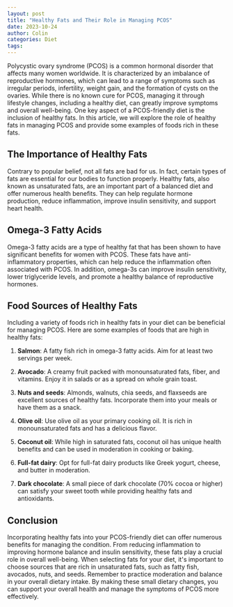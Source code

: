 ```yaml
---
layout: post
title: "Healthy Fats and Their Role in Managing PCOS"
date: 2023-10-24
author: Colin
categories: Diet
tags: 
---
```


Polycystic ovary syndrome (PCOS) is a common hormonal disorder that affects many women worldwide. It is characterized by an imbalance of reproductive hormones, which can lead to a range of symptoms such as irregular periods, infertility, weight gain, and the formation of cysts on the ovaries. While there is no known cure for PCOS, managing it through lifestyle changes, including a healthy diet, can greatly improve symptoms and overall well-being. One key aspect of a PCOS-friendly diet is the inclusion of healthy fats. In this article, we will explore the role of healthy fats in managing PCOS and provide some examples of foods rich in these fats.

## The Importance of Healthy Fats

Contrary to popular belief, not all fats are bad for us. In fact, certain types of fats are essential for our bodies to function properly. Healthy fats, also known as unsaturated fats, are an important part of a balanced diet and offer numerous health benefits. They can help regulate hormone production, reduce inflammation, improve insulin sensitivity, and support heart health.

## Omega-3 Fatty Acids

Omega-3 fatty acids are a type of healthy fat that has been shown to have significant benefits for women with PCOS. These fats have anti-inflammatory properties, which can help reduce the inflammation often associated with PCOS. In addition, omega-3s can improve insulin sensitivity, lower triglyceride levels, and promote a healthy balance of reproductive hormones.

## Food Sources of Healthy Fats

Including a variety of foods rich in healthy fats in your diet can be beneficial for managing PCOS. Here are some examples of foods that are high in healthy fats:

1. **Salmon**: A fatty fish rich in omega-3 fatty acids. Aim for at least two servings per week.

2. **Avocado**: A creamy fruit packed with monounsaturated fats, fiber, and vitamins. Enjoy it in salads or as a spread on whole grain toast.

3. **Nuts and seeds**: Almonds, walnuts, chia seeds, and flaxseeds are excellent sources of healthy fats. Incorporate them into your meals or have them as a snack.

4. **Olive oil**: Use olive oil as your primary cooking oil. It is rich in monounsaturated fats and has a delicious flavor.

5. **Coconut oil**: While high in saturated fats, coconut oil has unique health benefits and can be used in moderation in cooking or baking.

6. **Full-fat dairy**: Opt for full-fat dairy products like Greek yogurt, cheese, and butter in moderation.

7. **Dark chocolate**: A small piece of dark chocolate (70% cocoa or higher) can satisfy your sweet tooth while providing healthy fats and antioxidants.

## Conclusion

Incorporating healthy fats into your PCOS-friendly diet can offer numerous benefits for managing the condition. From reducing inflammation to improving hormone balance and insulin sensitivity, these fats play a crucial role in overall well-being. When selecting fats for your diet, it's important to choose sources that are rich in unsaturated fats, such as fatty fish, avocados, nuts, and seeds. Remember to practice moderation and balance in your overall dietary intake. By making these small dietary changes, you can support your overall health and manage the symptoms of PCOS more effectively.